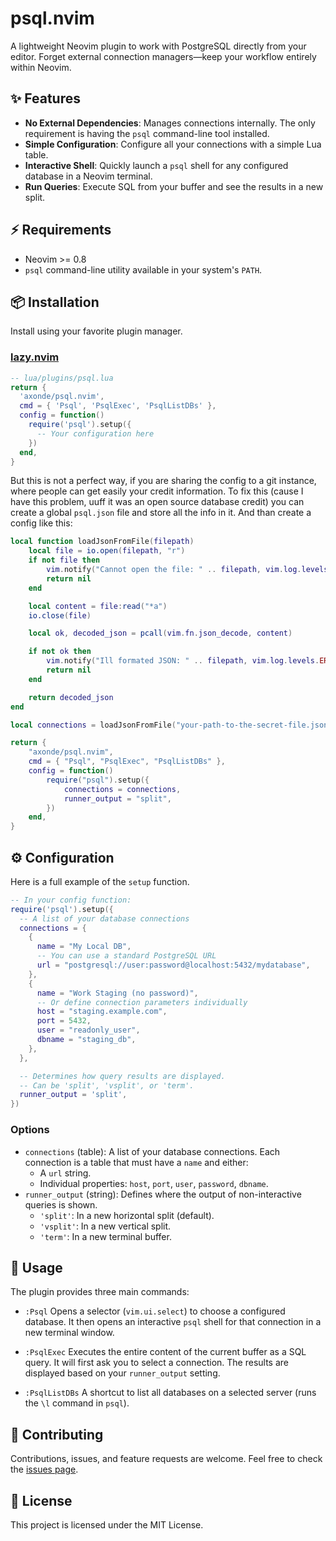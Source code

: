 # psql.nvim

A lightweight Neovim plugin to work with PostgreSQL directly from your editor. Forget external connection managers—keep your workflow entirely within Neovim.

## ✨ Features

- **No External Dependencies**: Manages connections internally. The only requirement is having the `psql` command-line tool installed.
- **Simple Configuration**: Configure all your connections with a simple Lua table.
- **Interactive Shell**: Quickly launch a `psql` shell for any configured database in a Neovim terminal.
- **Run Queries**: Execute SQL from your buffer and see the results in a new split.

## ⚡️ Requirements

- Neovim >= 0.8
- `psql` command-line utility available in your system's `PATH`.

## 📦 Installation

Install using your favorite plugin manager.

### [lazy.nvim](https://github.com/folke/lazy.nvim)

```lua
-- lua/plugins/psql.lua
return {
  'axonde/psql.nvim',
  cmd = { 'Psql', 'PsqlExec', 'PsqlListDBs' },
  config = function()
    require('psql').setup({
      -- Your configuration here
    })
  end,
}
```

But this is not a perfect way, if you are sharing the config to a git instance, where people can get easily your credit information. To fix this (cause I have this problem, uuff it was an open source database credit) you can create a global `psql.json` file and store all the info in it.
And than create a config like this:

```lua
local function loadJsonFromFile(filepath)
	local file = io.open(filepath, "r")
	if not file then
		vim.notify("Cannot open the file: " .. filepath, vim.log.levels.ERROR)
		return nil
	end

	local content = file:read("*a")
	io.close(file)

	local ok, decoded_json = pcall(vim.fn.json_decode, content)

	if not ok then
		vim.notify("Ill formated JSON: " .. filepath, vim.log.levels.ERROR)
		return nil
	end

	return decoded_json
end

local connections = loadJsonFromFile("your-path-to-the-secret-file.json")

return {
	"axonde/psql.nvim",
	cmd = { "Psql", "PsqlExec", "PsqlListDBs" },
	config = function()
		require("psql").setup({
			connections = connections,
			runner_output = "split",
		})
	end,
}
```

## ⚙️ Configuration

Here is a full example of the `setup` function.

```lua
-- In your config function:
require('psql').setup({
  -- A list of your database connections
  connections = {
    {
      name = "My Local DB",
      -- You can use a standard PostgreSQL URL
      url = "postgresql://user:password@localhost:5432/mydatabase",
    },
    {
      name = "Work Staging (no password)",
      -- Or define connection parameters individually
      host = "staging.example.com",
      port = 5432,
      user = "readonly_user",
      dbname = "staging_db",
    },
  },

  -- Determines how query results are displayed.
  -- Can be 'split', 'vsplit', or 'term'.
  runner_output = 'split',
})
```

### Options

- `connections` (table): A list of your database connections. Each connection is a table that must have a `name` and either:
  - A `url` string.
  - Individual properties: `host`, `port`, `user`, `password`, `dbname`.
- `runner_output` (string): Defines where the output of non-interactive queries is shown.
  - `'split'`: In a new horizontal split (default).
  - `'vsplit'`: In a new vertical split.
  - `'term'`: In a new terminal buffer.

## 🚀 Usage

The plugin provides three main commands:

- `:Psql`
  Opens a selector (`vim.ui.select`) to choose a configured database. It then opens an interactive `psql` shell for that connection in a new terminal window.

- `:PsqlExec`
  Executes the entire content of the current buffer as a SQL query. It will first ask you to select a connection. The results are displayed based on your `runner_output` setting.

- `:PsqlListDBs`
  A shortcut to list all databases on a selected server (runs the `\l` command in `psql`).

## 🤝 Contributing

Contributions, issues, and feature requests are welcome. Feel free to check the [issues page](https://github.com/your-github-username/psql.nvim/issues).

## 📝 License

This project is licensed under the MIT License.
